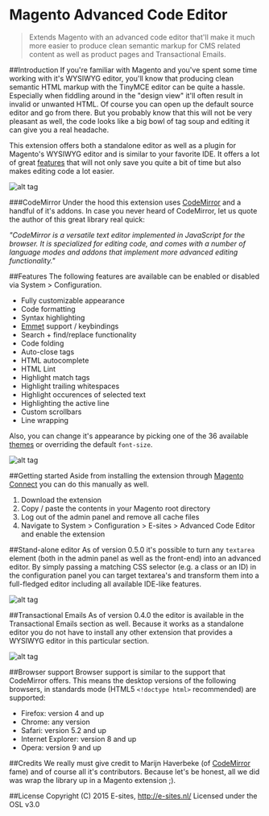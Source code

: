 Magento Advanced Code Editor
====
<blockquote>
	<p>
		Extends Magento with an advanced code editor that'll make it much more easier to produce clean semantic markup for CMS related content as well as product pages and Transactional Emails.
	</p>
</blockquote>

##Introduction
If you're familiar with Magento and you've spent some time working with it's WYSIWYG editor, you'll know that producing clean semantic HTML markup with the TinyMCE editor can be quite a hassle. Especially when fiddling around in the "design view" it'll often result in invalid or unwanted HTML. Of course you can open up the default source editor and go from there. But you probably know that this will not be very pleasant as well, the code looks like a big bowl of tag soup and editing it can give you a real headache.

This extension offers both a standalone editor as well as a plugin for Magento's WYSIWYG editor and is similar to your favorite IDE. It offers a lot of great <a href="#Features">features</a> that will not only save you quite a bit of time but also makes editing code a lot easier.

![alt tag](http://github.e-sites.nl/_img/editor-dialog.png)

###CodeMirror
Under the hood this extension uses <a href="https://codemirror.net/">CodeMirror</a> and a handful of it's addons. In case you never heard of CodeMirror, let us quote the author of this great library real quick:

<em>"CodeMirror is a versatile text editor implemented in JavaScript for the browser. It is specialized for editing code, and comes with a number of language modes and addons that implement more advanced editing functionality."</em>

##Features
The following features are available can be enabled or disabled via System > Configuration.

* Fully customizable appearance
* Code formatting
* Syntax highlighting
* <a href="http://emmet.io/" target="_blank">Emmet</a> support / keybindings
* Search + find/replace functionality
* Code folding
* Auto-close tags
* HTML autocomplete
* HTML Lint
* Highlight match tags
* Highlight trailing whitespaces
* Highlight occurences of selected text
* Highlighting the active line
* Custom scrollbars
* Line wrapping

Also, you can change it's appearance by picking one of the 36 available <a href="https://codemirror.net/demo/theme.html">themes</a> or overriding the default `font-size`.

![alt tag](http://github.e-sites.nl/_img/extension-conf.png)

##Getting started
Aside from installing the extension through <a href="http://www.magentocommerce.com/magento-connect/advanced-html-editor.html">Magento Connect</a> you can do this manually as well.

1. Download the extension
2. Copy / paste the contents in your Magento root directory
3. Log out of the admin panel and remove all cache files
4. Navigate to System > Configuration > E-sites > Advanced Code Editor and enable the extension

##Stand-alone editor
As of version 0.5.0 it's possible to turn any `textarea` element (both in the admin panel as well as the front-end) into an advanced editor. By simply passing a matching CSS selector (e.g. a class or an ID) in the configuration panel you can target textarea's and transform them into a full-fledged editor including all available IDE-like features.

![alt tag](http://github.e-sites.nl/_img/selectors.png)

##Transactional Emails
As of version 0.4.0 the editor is available in the Transactional Emails section as well. Because it works as a standalone editor you do not have to install any other extension that provides a WYSIWYG editor in this particular section.

![alt tag](http://github.e-sites.nl/_img/emails.png)

##Browser support
Browser support is similar to the support that CodeMirror offers. This means the desktop versions of the following browsers, in standards mode (HTML5 `<!doctype html>` recommended) are supported:

* Firefox: version 4 and up
* Chrome: any version
* Safari: version 5.2 and up
* Internet Explorer: version 8 and up
* Opera: version 9 and up

##Credits
We really must give credit to Marijn Haverbeke (of <a href="https://codemirror.net/">CodeMirror</a> fame) and of course all it's contributors. Because let's be honest, all we did was wrap the library up in a Magento extension ;).

##License
Copyright (C) 2015 E-sites, <a href="http://www.e-sites.nl/">http://e-sites.nl/</a> Licensed under the OSL v3.0
